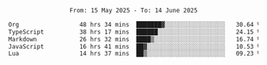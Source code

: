 <div align="center">
<p style="text-align: center;">
<!--START_SECTION:waka-->

```txt
From: 15 May 2025 - To: 14 June 2025

Org                 48 hrs 34 mins  ███████▓░░░░░░░░░░░░░░░░░   30.64 %
TypeScript          38 hrs 17 mins  ██████░░░░░░░░░░░░░░░░░░░   24.15 %
Markdown            26 hrs 32 mins  ████▒░░░░░░░░░░░░░░░░░░░░   16.74 %
JavaScript          16 hrs 41 mins  ██▓░░░░░░░░░░░░░░░░░░░░░░   10.53 %
Lua                 14 hrs 37 mins  ██▒░░░░░░░░░░░░░░░░░░░░░░   09.23 %
```

<!--END_SECTION:waka-->
</p>
</div>
